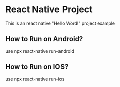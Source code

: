# React Native Project

This is an react native "Hello Word!" project example

## How to Run on Android?
use npx react-native run-android

## How to Run on IOS?
use npx react-native run-ios